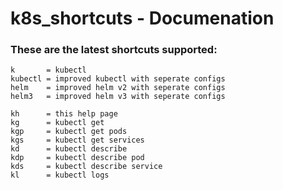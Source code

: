 # k8s_shortcuts - Documenation

### These are the latest shortcuts supported:

    k       = kubectl
    kubectl = improved kubectl with seperate configs
    helm    = improved helm v2 with seperate configs
    helm3   = improved helm v3 with seperate configs

    kh      = this help page
    kg      = kubectl get
    kgp     = kubectl get pods
    kgs     = kubectl get services
    kd      = kubectl describe
    kdp     = kubectl describe pod
    kds     = kubectl describe service
    kl      = kubectl logs
